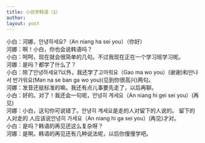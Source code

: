 ```yaml
---
title: 小白学韩语（1） 
author:
layout: post
---
```

<p>小白：河娜，안녕하세요?（An niang ha sei you）（你好）<br />
河娜：啊！小白，你也会说韩语吗？<br />
小白：呵呵，现在就会很简单的几句。不过我现在正在一个学习班学习呢。<br />
河娜：是吗？都学了什么了？<br />
小白：除了안녕하세요?以外，我还学了고마워요（Gao ma wo you）(谢谢)和만나서 반가워요(Man na se ban ga wo you)(见到你很高兴)两句。<br />
河娜：发音还挺标准的嘛。我还有点儿事要先走了，以后再聊。<br />
小白：好的。对了！我还会一句呢，안녕히 계세요（An niang hi gei sei you）(再见)<br />
河娜：小白，这句你可说错了。안녕히 계세요是走的人对留下的人说的。 留下的人对走的 人应该说안녕히 가세요（An niang hi ga sei you）(再见)才对。<br />
小白：是吗？韩语的再见还这么复杂呀？<br />
河娜：是啊。韩语的再见还有几种说法呢，以后你慢慢学吧。</p>
